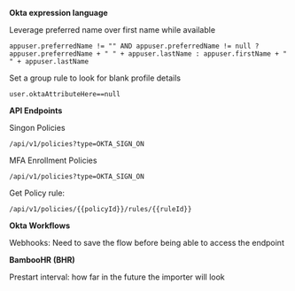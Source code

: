 **Okta expression language**

Leverage preferred name over first name while available

```
appuser.preferredName != "" AND appuser.preferredName != null ? appuser.preferredName + " " + appuser.lastName : appuser.firstName + " " + appuser.lastName
```
Set a group rule to look for blank profile details

```
user.oktaAttributeHere==null
```

**API Endpoints**

Singon Policies 

```
/api/v1/policies?type=OKTA_SIGN_ON
```

MFA Enrollment Policies

```
/api/v1/policies?type=OKTA_SIGN_ON
```

Get Policy rule:

```
/api/v1/policies/{{policyId}}/rules/{{ruleId}}
```

**Okta Workflows**


Webhooks: Need to save the flow before being able to access the endpoint



**BambooHR (BHR)**

Prestart interval: how far in the future the importer will look
